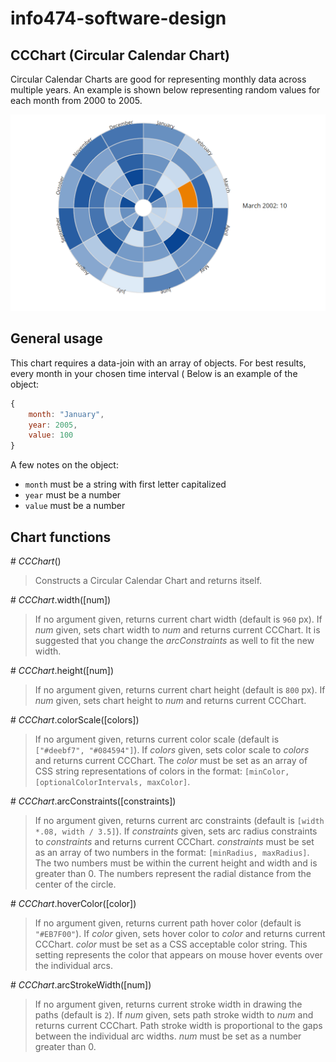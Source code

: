 # info474-software-design

## CCChart (Circular Calendar Chart)
Circular Calendar Charts are good for representing monthly data across multiple years. An example is shown below representing random values for each month from 2000 to 2005.

![Example of CCChart](img/example.png)

## General usage
This chart requires a data-join with an array of objects. For best results, every month in your chosen time interval ( Below is an example of the object:

```javascript
{
    month: "January",
    year: 2005,
    value: 100
}
```

A few notes on the object:
- `month` must be a string with first letter capitalized
- `year` must be a number
- `value` must be a number

## Chart functions

\# *CCChart*()
> Constructs a Circular Calendar Chart and returns itself.

\# *CCChart*.width([num])
> If no argument given, returns current chart width (default is `960` px).
> If *num* given, sets chart width to *num* and returns current CCChart. It is suggested that you change the *arcConstraints* as well to fit the new width.

\# *CCChart*.height([num])
> If no argument given, returns current chart height (default is `800` px).
> If *num* given, sets chart height to *num* and returns current CCChart.

\# *CCChart*.colorScale([colors])
> If no argument given, returns current color scale (default is `["#deebf7", "#084594"]`).
> If *colors* given, sets color scale to *colors* and returns current CCChart. The *color* must be set as an array of CSS string representations of colors in the format: `[minColor,[optionalColorIntervals, maxColor]`.

\# *CCChart*.arcConstraints([constraints])
> If no argument given, returns current arc constraints (default is `[width *.08, width / 3.5]`).
> If *constraints* given, sets arc radius constraints to *constraints* and returns current CCChart. *constraints* must be set as an array of two numbers in the format: `[minRadius, maxRadius]`. The two numbers must be within the current height and width and is greater than 0. The numbers represent the radial distance from the center of the circle.

\# *CCChart*.hoverColor([color])
> If no argument given, returns current path hover color (default is `"#EB7F00"`).
> If *color* given, sets hover color to *color* and returns current CCChart. *color* must be set as a CSS acceptable color string. This setting represents the color that appears on mouse hover events over the individual arcs.

\# *CCChart*.arcStrokeWidth([num])
> If no argument given, returns current stroke width in drawing the paths (default is `2`).
> If *num* given, sets path stroke width to *num* and returns current CCChart. Path stroke width is proportional to the gaps between the individual arc widths. *num* must be set as a number greater than 0.